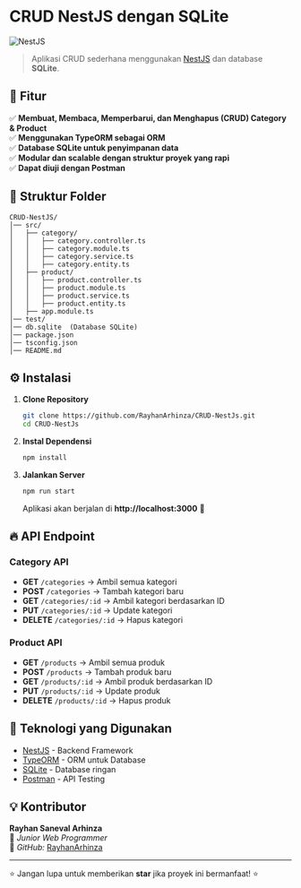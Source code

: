 # CRUD NestJS dengan SQLite

![NestJS](https://nestjs.com/img/logo-small.svg) 

> Aplikasi CRUD sederhana menggunakan [NestJS](https://nestjs.com/) dan database **SQLite**.

## 🚀 Fitur

✅ **Membuat, Membaca, Memperbarui, dan Menghapus (CRUD) Category & Product**  
✅ **Menggunakan TypeORM sebagai ORM**  
✅ **Database SQLite untuk penyimpanan data**  
✅ **Modular dan scalable dengan struktur proyek yang rapi**  
✅ **Dapat diuji dengan Postman**

## 📂 Struktur Folder

```
CRUD-NestJS/
│── src/
│   ├── category/
│   │   ├── category.controller.ts
│   │   ├── category.module.ts
│   │   ├── category.service.ts
│   │   ├── category.entity.ts
│   ├── product/
│   │   ├── product.controller.ts
│   │   ├── product.module.ts
│   │   ├── product.service.ts
│   │   ├── product.entity.ts
│   ├── app.module.ts
│── test/
│── db.sqlite  (Database SQLite)
│── package.json
│── tsconfig.json
│── README.md
```

## ⚙️ Instalasi

1. **Clone Repository**
   ```bash
   git clone https://github.com/RayhanArhinza/CRUD-NestJs.git
   cd CRUD-NestJs
   ```

2. **Instal Dependensi**
   ```bash
   npm install
   ```

3. **Jalankan Server**
   ```bash
   npm run start
   ```
   Aplikasi akan berjalan di **http://localhost:3000** 🚀

## 🔥 API Endpoint

### **Category API**
- **GET** `/categories` → Ambil semua kategori
- **POST** `/categories` → Tambah kategori baru
- **GET** `/categories/:id` → Ambil kategori berdasarkan ID
- **PUT** `/categories/:id` → Update kategori
- **DELETE** `/categories/:id` → Hapus kategori

### **Product API**
- **GET** `/products` → Ambil semua produk
- **POST** `/products` → Tambah produk baru
- **GET** `/products/:id` → Ambil produk berdasarkan ID
- **PUT** `/products/:id` → Update produk
- **DELETE** `/products/:id` → Hapus produk

 

## 🎯 Teknologi yang Digunakan
- [NestJS](https://nestjs.com/) - Backend Framework
- [TypeORM](https://typeorm.io/) - ORM untuk Database
- [SQLite](https://www.sqlite.org/) - Database ringan
- [Postman](https://www.postman.com/) - API Testing

## 💡 Kontributor
**Rayhan Saneval Arhinza**  
📌 *Junior Web Programmer*  
📌 *GitHub:* [RayhanArhinza](https://github.com/RayhanArhinza)

---
⭐ Jangan lupa untuk memberikan **star** jika proyek ini bermanfaat! ⭐
